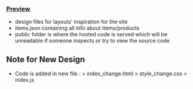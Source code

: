 ### [Preview](https://paiyun-kalika.netlify.app/)

- design files for layouts' inspiration for the site
- items.json containing all info about items/products
- public folder is where the hosted code is served which will be unreadable if someone inspects or try to view the source code

## Note for New Design
- Code is added in new file : 
      > index_change.html
      > style_change.css
      > index.js